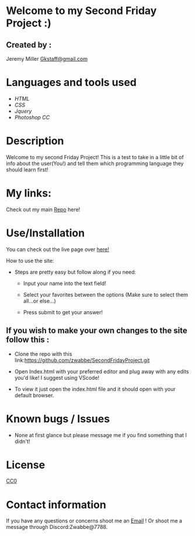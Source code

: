 # Welcome to my Second Friday Project :) 




## Created by :

Jeremy Miller 
<Gkstaff@gmail.com>

# Languages and tools used

* _HTML_
* _CSS_
* _Jquery_
* _Photoshop CC_



# Description 


Welcome to my second Friday Project! This is a test to take in a little bit of info about the user(You!) and tell them which programming language they should learn first!



# My links:


Check out my main [Repo](https://github.com/zwabbe/) here!

 



# Use/Installation 



You can check out the live page over [here!](https://zwabbe.github.io/SecondFridayProject/)


How to use the site:

* Steps are pretty easy but follow along if you need:

  * Input your name into the text field! 

  * Select your favorites between the options (Make sure to select them all...or else...)
 
  * Press submit to get your answer!




## If you wish to make your own changes to the site follow this :



* Clone the repo with this link:https://github.com/zwabbe/SecondFridayProject.git

* Open Index.html with your preferred editor and plug away with any edits you'd like! I suggest using VScode! 

* To view it just open the index.html file and it should open with your default browser.

# Known bugs / Issues

* None at first glance but please message me if you find something that I didn't! 

# License 
[CC0](https://github.com/idleberg/Creative-Commons-Markdown/blob/master/4.0/zero.markdown)

# Contact information

If you have any questions or concerns shoot me an [Email](mailto:gkstaff@gmail.com) ! Or shoot me a message through Discord:Zwabbe@7788.

